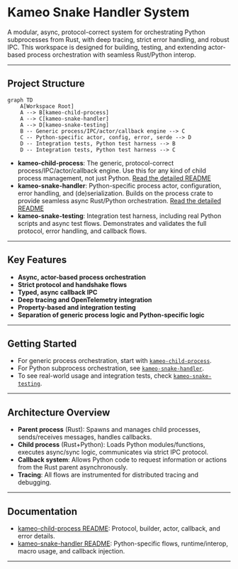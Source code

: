 # Kameo Snake Handler System

A modular, async, protocol-correct system for orchestrating Python subprocesses from Rust, with deep tracing, strict error handling, and robust IPC. This workspace is designed for building, testing, and extending actor-based process orchestration with seamless Rust/Python interop.

---

## Project Structure

```mermaid
graph TD
    A[Workspace Root]
    A --> B[kameo-child-process]
    A --> C[kameo-snake-handler]
    A --> D[kameo-snake-testing]
    B -- Generic process/IPC/actor/callback engine --> C
    C -- Python-specific actor, config, error, serde --> D
    D -- Integration tests, Python test harness --> B
    D -- Integration tests, Python test harness --> C
```

- **kameo-child-process**: The generic, protocol-correct process/IPC/actor/callback engine. Use this for any kind of child process management, not just Python. [Read the detailed README](./crates/kameo-child-process/README.md)
- **kameo-snake-handler**: Python-specific process actor, configuration, error handling, and (de)serialization. Builds on the process crate to provide seamless async Rust/Python orchestration. [Read the detailed README](./crates/kameo-snake-handler/README.md)
- **kameo-snake-testing**: Integration test harness, including real Python scripts and async test flows. Demonstrates and validates the full protocol, error handling, and callback flows.

---

## Key Features

- **Async, actor-based process orchestration**
- **Strict protocol and handshake flows**
- **Typed, async callback IPC**
- **Deep tracing and OpenTelemetry integration**
- **Property-based and integration testing**
- **Separation of generic process logic and Python-specific logic**

---

## Getting Started

- For generic process orchestration, start with [`kameo-child-process`](./crates/kameo-child-process/README.md).
- For Python subprocess orchestration, see [`kameo-snake-handler`](./crates/kameo-snake-handler/README.md).
- To see real-world usage and integration tests, check [`kameo-snake-testing`](./crates/kameo-snake-testing/).

---

## Architecture Overview

- **Parent process** (Rust): Spawns and manages child processes, sends/receives messages, handles callbacks.
- **Child process** (Rust+Python): Loads Python modules/functions, executes async/sync logic, communicates via strict IPC protocol.
- **Callback system**: Allows Python code to request information or actions from the Rust parent asynchronously.
- **Tracing**: All flows are instrumented for distributed tracing and debugging.

---

## Documentation

- [kameo-child-process README](./crates/kameo-child-process/README.md): Protocol, builder, actor, callback, and error details.
- [kameo-snake-handler README](./crates/kameo-snake-handler/README.md): Python-specific flows, runtime/interop, macro usage, and callback injection.

---